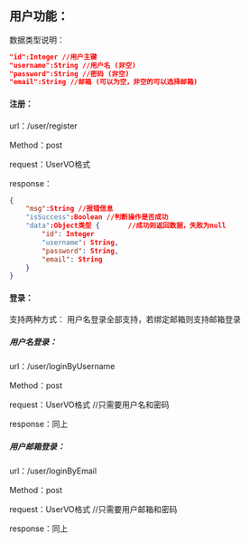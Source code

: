 ## 用户功能：

数据类型说明：	

```json
"id":Integer //用户主键
"username":String //用户名 (非空)
"password":String //密码 (非空)
"email":String //邮箱	(可以为空，非空的可以选择邮箱)
```

#### 注册：

url：/user/register

Method：post

request：UserVO格式

response：

```json
{
    "msg":String //报错信息
    "isSuccess":Boolean //判断操作是否成功
    "data":Object类型 { 		//成功则返回数据，失败为null
        "id": Integer
        "username": String,
        "password": String,
        "email": String
    }
}
```

#### 登录：

支持两种方式：
	用户名登录全部支持，若绑定邮箱则支持邮箱登录

##### 用户名登录：

url：/user/loginByUsername

Method：post

request：UserVO格式 //只需要用户名和密码

response：同上

##### 用户邮箱登录：

url：/user/loginByEmail

Method：post

request：UserVO格式 //只需要用户邮箱和密码

response：同上